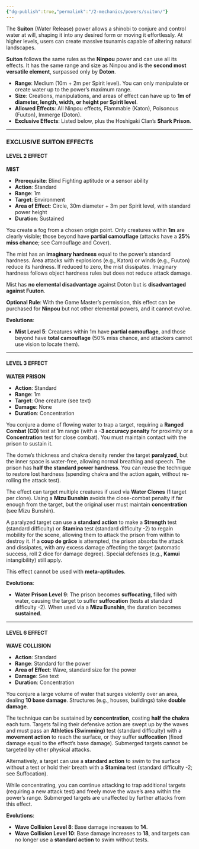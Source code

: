 ```yaml
---
{"dg-publish":true,"permalink":"/2-mechanics/powers/suiton/"}
---
```


The **Suiton** (Water Release) power allows a shinobi to conjure and control water at will, shaping it into any desired form or moving it effortlessly. At higher levels, users can create massive tsunamis capable of altering natural landscapes.

**Suiton** follows the same rules as the **Ninpou** power and can use all its effects. It has the same range and size as Ninpou and is the **second most versatile element**, surpassed only by **Doton**.

- **Range**: Medium (10m + 2m per Spirit level). You can only manipulate or create water up to the power’s maximum range.
- **Size**: Creations, manipulations, and areas of effect can have up to **1m of diameter, length, width, or height per Spirit level**.
- **Allowed Effects**: All Ninpou effects, Flammable (Katon), Poisonous (Fuuton), Immerge (Doton).
- **Exclusive Effects**: Listed below, plus the Hoshigaki Clan’s **Shark Prison**.

---

### EXCLUSIVE SUITON EFFECTS

#### LEVEL 2 EFFECT

**MIST**

- **Prerequisite**: Blind Fighting aptitude or a sensor ability
- **Action**: Standard
- **Range**: 1m
- **Target**: Environment
- **Area of Effect**: Circle, 30m diameter + 3m per Spirit level, with standard power height
- **Duration**: Sustained

You create a fog from a chosen origin point. Only creatures within **1m** are clearly visible; those beyond have **partial camouflage** (attacks have a **25% miss chance**; see Camouflage and Cover).

The mist has an **imaginary hardness** equal to the power’s standard hardness. Area attacks with explosions (e.g., Katon) or winds (e.g., Fuuton) reduce its hardness. If reduced to zero, the mist dissipates. Imaginary hardness follows object hardness rules but does not reduce attack damage.

Mist has **no elemental disadvantage** against Doton but is **disadvantaged against Fuuton**.

**Optional Rule**: With the Game Master’s permission, this effect can be purchased for **Ninpou** but not other elemental powers, and it cannot evolve.

**Evolutions**:

- **Mist Level 5**: Creatures within 1m have **partial camouflage**, and those beyond have **total camouflage** (50% miss chance, and attackers cannot use vision to locate them).

---

#### LEVEL 3 EFFECT

**WATER PRISON**

- **Action**: Standard
- **Range**: 1m
- **Target**: One creature (see text)
- **Damage**: None
- **Duration**: Concentration

You conjure a dome of flowing water to trap a target, requiring a **Ranged Combat (CD)** test at 1m range (with a **-3 accuracy penalty** for proximity or a **Concentration** test for close combat). You must maintain contact with the prison to sustain it.

The dome’s thickness and chakra density render the target **paralyzed**, but the inner space is water-free, allowing normal breathing and speech. The prison has **half the standard power hardness**. You can reuse the technique to restore lost hardness (spending chakra and the action again, without re-rolling the attack test).

The effect can target multiple creatures if used via **Water Clones** (1 target per clone). Using a **Mizu Bunshin** avoids the close-combat penalty if far enough from the target, but the original user must maintain **concentration** (see Mizu Bunshin).

A paralyzed target can use a **standard action** to make a **Strength** test (standard difficulty) or **Stamina** test (standard difficulty -2) to regain mobility for the scene, allowing them to attack the prison from within to destroy it. If a **coup de grâce** is attempted, the prison absorbs the attack and dissipates, with any excess damage affecting the target (automatic success, roll 2 dice for damage degree). Special defenses (e.g., **Kamui** intangibility) still apply.

This effect cannot be used with **meta-aptitudes**.

**Evolutions**:

- **Water Prison Level 9**: The prison becomes **suffocating**, filled with water, causing the target to suffer **suffocation** (tests at standard difficulty -2). When used via a **Mizu Bunshin**, the duration becomes **sustained**.

---

#### LEVEL 6 EFFECT

**WAVE COLLISION**

- **Action**: Standard
- **Range**: Standard for the power
- **Area of Effect**: Wave, standard size for the power
- **Damage**: See text
- **Duration**: Concentration

You conjure a large volume of water that surges violently over an area, dealing **10 base damage**. Structures (e.g., houses, buildings) take **double damage**.

The technique can be sustained by **concentration**, costing **half the chakra** each turn. Targets failing their defensive action are swept up by the waves and must pass an **Athletics (Swimming)** test (standard difficulty) with a **movement action** to reach the surface, or they suffer **suffocation** (fixed damage equal to the effect’s base damage). Submerged targets cannot be targeted by other physical attacks.

Alternatively, a target can use a **standard action** to swim to the surface without a test or hold their breath with a **Stamina** test (standard difficulty -2; see Suffocation).

While concentrating, you can continue attacking to trap additional targets (requiring a new attack test) and freely move the wave’s area within the power’s range. Submerged targets are unaffected by further attacks from this effect.

**Evolutions**:

- **Wave Collision Level 8**: Base damage increases to **14**.
- **Wave Collision Level 10**: Base damage increases to **18**, and targets can no longer use a **standard action** to swim without tests.